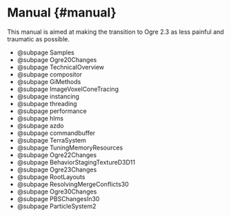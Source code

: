 # Manual {#manual}

This manual is aimed at making the transition to Ogre 2.3 as less
painful and traumatic as possible.

- @subpage Samples
- @subpage Ogre20Changes
- @subpage TechnicalOverview
- @subpage compositor
- @subpage GiMethods
- @subpage ImageVoxelConeTracing
- @subpage instancing
- @subpage threading
- @subpage performance
- @subpage hlms
- @subpage azdo
- @subpage commandbuffer
- @subpage TerraSystem
- @subpage TuningMemoryResources
- @subpage Ogre22Changes
- @subpage BehaviorStagingTextureD3D11
- @subpage Ogre23Changes
- @subpage RootLayouts
- @subpage ResolvingMergeConflicts30
- @subpage Ogre30Changes
- @subpage PBSChangesIn30
- @subpage ParticleSystem2